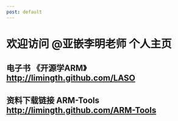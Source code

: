 ```yaml
---
post: default
---
```


# 欢迎访问 @亚嵌李明老师 个人主页

## 电子书 《开源学ARM》		<http://limingth.github.com/LASO>
## 资料下载链接 ARM-Tools	<http://limingth.github.com/ARM-Tools>



